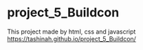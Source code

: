 # project_5_Buildcon
This project made by html, css and javascript
https://tashinah.github.io/project_5_Buildcon/
